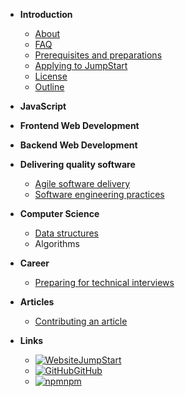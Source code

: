 - **Introduction**

  - [About](introduction/about)
  - [FAQ](introduction/faq)
  - [Prerequisites and preparations](introduction/prerequisite)
  - [Applying to JumpStart](introduction/application)
  - [License](introduction/license)
  - [Outline](introduction/outline)

- **JavaScript**

- **Frontend Web Development**

- **Backend Web Development**

- **Delivering quality software**

  - [Agile software delivery](delivering-quality-software/agile)
  - [Software engineering practices](delivering-quality-software/software-engineering)

- **Computer Science**

  - [Data structures](computer-science/data-structures)
  - Algorithms

- **Career**

  - [Preparing for technical interviews](career/interviews)

- **Articles**

  - [Contributing an article](articles/contribution)

- **Links**

  - [![Website](https://icongr.am/material/web.svg?color=808080&size=16)JumpStart](https://www.thoughtworks.com/jumpstart)
  - [![GitHub](https://icongram.jgog.in/simple/github.svg?color=808080&size=16)GitHub](https://github.com/thoughtworks-jumpstart)
  - [![npm](https://icongram.jgog.in/simple/npm.svg?colored&size=16)npm](https://www.npmjs.com/org/thoughtworks-jumpstart)
